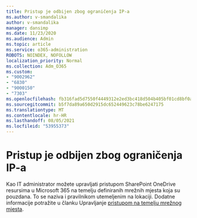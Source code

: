 ```yaml
---
title: Pristup je odbijen zbog ograničenja IP-a
ms.author: v-smandalika
author: v-smandalika
manager: dansimp
ms.date: 11/23/2020
ms.audience: Admin
ms.topic: article
ms.service: o365-administration
ROBOTS: NOINDEX, NOFOLLOW
localization_priority: Normal
ms.collection: Adm_O365
ms.custom:
- "9002962"
- "6830"
- "9000150"
- "7303"
ms.openlocfilehash: fb316fad5d7550f4449312e2ed3bc418d504b405bf01cd8bf0a180bac10379d2
ms.sourcegitcommit: b5f7da89a650d2915dc652449623c78be6247175
ms.translationtype: MT
ms.contentlocale: hr-HR
ms.lasthandoff: 08/05/2021
ms.locfileid: "53955373"
---
```

# <a name="access-denied-due-to-ip-restriction"></a>Pristup je odbijen zbog ograničenja IP-a

Kao IT administrator možete upravljati pristupom SharePoint OneDrive resursima u Microsoft 365 na temelju definiranih mrežnih mjesta koja su pouzdana. To se naziva i pravilnikom utemeljenim na lokaciji. Dodatne informacije potražite u članku Upravljanje [pristupom na temelju mrežnog mjesta](https://docs.microsoft.com/sharepoint/control-access-based-on-network-location).

